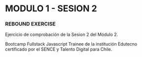 # MODULO 1 - SESION 2
### REBOUND EXERCISE

Ejercicio de comprobación de la Sesion 2 del Módulo 2.

Bootcamp Fullstack Javascript Trainee de la institución Edutecno certificado por el SENCE y Talento Digital para Chile.
